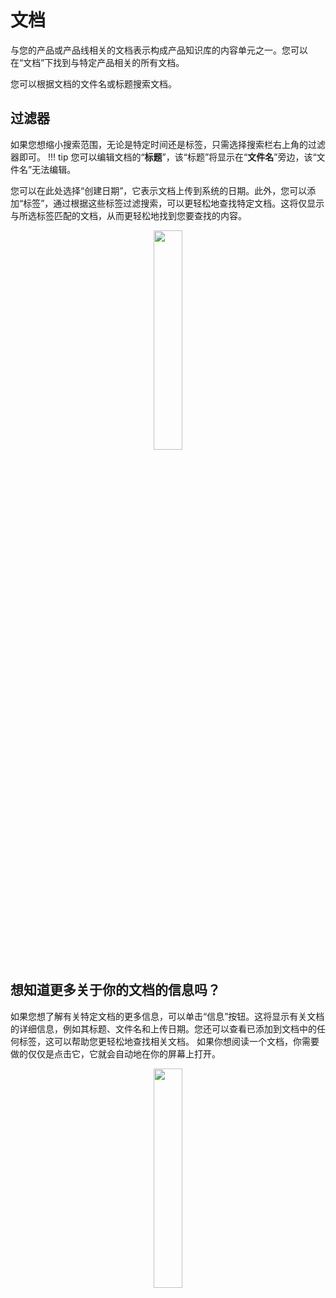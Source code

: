 # 文档
与您的产品或产品线相关的文档表示构成产品知识库的内容单元之一。您可以在“文档”下找到与特定产品相关的所有文档。

您可以根据文档的文件名或标题搜索文档。
## 过滤器
如果您想缩小搜索范围，无论是特定时间还是标签，只需选择搜索栏右上角的过滤器即可。
!!! tip
    您可以编辑文档的“**标题**”，该“标题”将显示在“**文件名**”旁边，该“文件名”无法编辑。

您可以在此处选择“创建日期”，它表示文档上传到系统的日期。此外，您可以添加“标签”，通过根据这些标签过滤搜索，可以更轻松地查找特定文档。这将仅显示与所选标签匹配的文档，从而更轻松地找到您要查找的内容。

<p align="center"><img src="https://i.imgur.com/wM4LMgJ.gif" width="30%"></p>


## 想知道更多关于你的文档的信息吗？

如果您想了解有关特定文档的更多信息，可以单击“信息”按钮。这将显示有关文档的详细信息，例如其标题、文件名和上传日期。您还可以查看已添加到文档中的任何标签，这可以帮助您更轻松地查找相关文档。
如果你想阅读一个文档，你需要做的仅仅是点击它，它就会自动地在你的屏幕上打开。

<p align="center"><img src="https://i.imgur.com/pWpga0K.gif" width="30%"></p>
